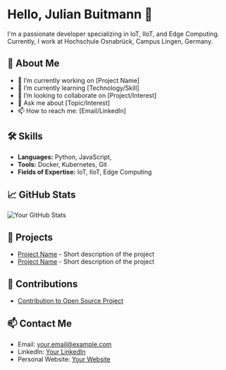 # Hello, Julian Buitmann 👋

I'm a passionate developer specializing in IoT, IIoT, and Edge Computing. Currently, I work at Hochschule Osnabrück, Campus Lingen, Germany.

## 🚀 About Me
- 🔭 I’m currently working on [Project Name]
- 🌱 I’m currently learning [Technology/Skill]
- 👯 I’m looking to collaborate on [Project/Interest]
- 💬 Ask me about [Topic/Interest]
- 📫 How to reach me: [Email/LinkedIn]

## 🛠 Skills
- **Languages:** Python, JavaScript, 
- **Tools:** Docker, Kubernetes, Git
- **Fields of Expertise:** IoT, IIoT, Edge Computing

## 📈 GitHub Stats
![Your GitHub Stats](https://github-readme-stats.vercel.app/api?username=julian-buitmann&show_icons=true&theme=radical)

## 🔧 Projects
- [Project Name](URL) - Short description of the project
- [Project Name](URL) - Short description of the project

## 🤝 Contributions
- [Contribution to Open Source Project](URL)

## 📫 Contact Me
- Email: your.email@example.com
- LinkedIn: [Your LinkedIn](URL)
- Personal Website: [Your Website](URL)
